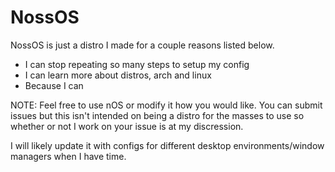 # NossOS
NossOS is just a distro I made for a couple reasons listed below.

- I can stop repeating so many steps to setup my config
- I can learn more about distros, arch and linux
- Because I can

NOTE: Feel free to use nOS or modify it how you would like. You can submit issues but this isn't intended on being a distro for the masses to use so whether or not I work on your issue is at my discression.

I will likely update it with configs for different desktop environments/window managers when I have time.
